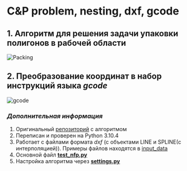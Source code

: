 # С&P problem, nesting, dxf, gcode

## 1. Алгоритм для решения задачи упаковки полигонов в рабочей области 
![Packing](https://user-images.githubusercontent.com/45397736/213849240-235f390d-9589-49d0-a8e7-b82d403ffd40.png)

## 2. Преобразование координат в набор инструкций языка *gcode*
![gcode](https://user-images.githubusercontent.com/45397736/213849239-67fa2994-5c5a-46dd-a37c-44176b971e3b.png)

### *Дополнительная информация*
1. Оригинальный [репозиторий](https://github.com/liangxuCHEN/no_fit_polygon) с алгоритмом
2. Переписан и проверен на Python 3.10.4 
3. Работает с файлами формата *dxf* (с объектами LINE и SPLINE(с интерполяцией)). Примеры файлов находятся в [input_data](input_data)
4. Основной файл  **[test_nfp.py](test_nfp.py)**
5. Настройка алгоритма через **[settings.py](settings.py)**


